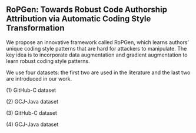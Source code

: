 ## RoPGen: Towards Robust Code Authorship Attribution via Automatic Coding Style Transformation

We propose an innovative framework called RoPGen, which learns authors’ unique coding style patterns that are hard for attackers to manipulate. The key idea is to incorporate data augmentation and gradient augmentation to learn robust coding style patterns. 

We use four datasets: the first two are used in the literature and the last two are introduced in our work. 

(1) GitHub-C dataset 
 
(2) GCJ-Java dataset

(3) GitHub-C dataset

(4) GCJ-Java dataset
